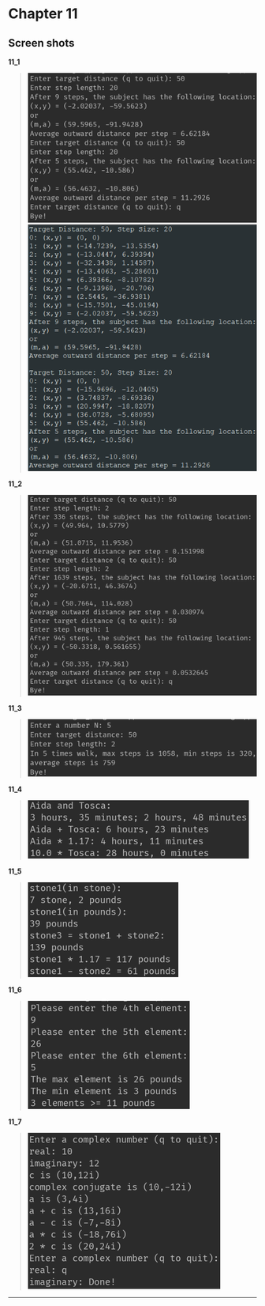 **Chapter 11**
===

Screen shots
---

**11_1**
>![11_1](https://raw.githubusercontent.com/Achilles-10/Cpp_program/master/Cpp%20primer%20plus/Chapter11/screen%20shots/11_11.png)
>![11_1](https://raw.githubusercontent.com/Achilles-10/Cpp_program/master/Cpp%20primer%20plus/Chapter11/screen%20shots/11_12.png)

**11_2**
>![11_2](https://raw.githubusercontent.com/Achilles-10/Cpp_program/master/Cpp%20primer%20plus/Chapter11/screen%20shots/11_2.png)

**11_3**
>![11_3](https://raw.githubusercontent.com/Achilles-10/Cpp_program/master/Cpp%20primer%20plus/Chapter11/screen%20shots/11_3.png)

**11_4**
>![11_4](https://raw.githubusercontent.com/Achilles-10/Cpp_program/master/Cpp%20primer%20plus/Chapter11/screen%20shots/11_4.png)

**11_5**
>![11_5](https://raw.githubusercontent.com/Achilles-10/Cpp_program/master/Cpp%20primer%20plus/Chapter11/screen%20shots/11_5.png)

**11_6**
>![11_6](https://raw.githubusercontent.com/Achilles-10/Cpp_program/master/Cpp%20primer%20plus/Chapter11/screen%20shots/11_6.png)

**11_7**
>![11_7](https://raw.githubusercontent.com/Achilles-10/Cpp_program/master/Cpp%20primer%20plus/Chapter11/screen%20shots/11_7.png)

---